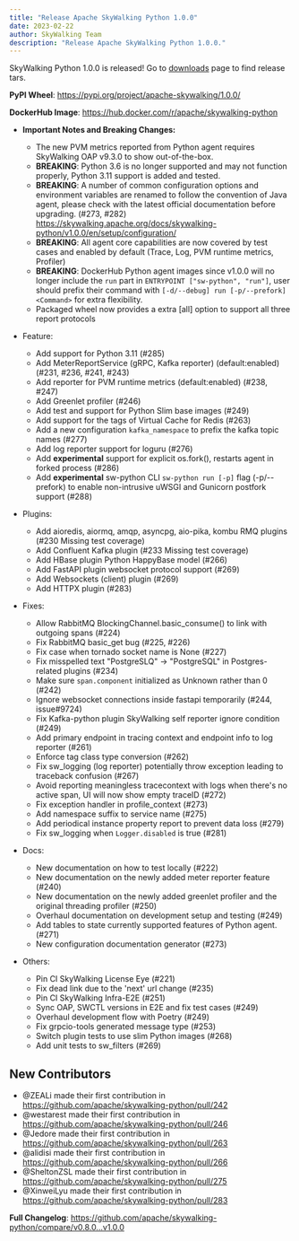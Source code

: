 ```yaml
---
title: "Release Apache SkyWalking Python 1.0.0"
date: 2023-02-22
author: SkyWalking Team
description: "Release Apache SkyWalking Python 1.0.0."
---
```


SkyWalking Python 1.0.0 is released! Go to [downloads](/downloads) page to find release tars.

**PyPI Wheel**: https://pypi.org/project/apache-skywalking/1.0.0/

**DockerHub Image**: https://hub.docker.com/r/apache/skywalking-python

- **Important Notes and Breaking Changes:**

  - The new PVM metrics reported from Python agent requires SkyWalking OAP v9.3.0 to show out-of-the-box.
  - **BREAKING**: Python 3.6 is no longer supported and may not function properly, Python 3.11 support is added and tested.
  - **BREAKING**: A number of common configuration options and environment variables are renamed to follow the convention of Java agent,
    please check with the latest official documentation before upgrading. (#273, #282)
    https://skywalking.apache.org/docs/skywalking-python/v1.0.0/en/setup/configuration/
  - **BREAKING**: All agent core capabilities are now covered by test cases and enabled by default (Trace, Log, PVM runtime metrics, Profiler)
  - **BREAKING**: DockerHub Python agent images since v1.0.0 will no longer include the `run` part in `ENTRYPOINT ["sw-python", "run"]`,
    user should prefix their command with `[-d/--debug] run [-p/--prefork] <Command>` for extra flexibility.
  - Packaged wheel now provides a extra [all] option to support all three report protocols

- Feature:

  - Add support for Python 3.11 (#285)
  - Add MeterReportService (gRPC, Kafka reporter) (default:enabled) (#231, #236, #241, #243)
  - Add reporter for PVM runtime metrics (default:enabled) (#238, #247)
  - Add Greenlet profiler (#246)
  - Add test and support for Python Slim base images (#249)
  - Add support for the tags of Virtual Cache for Redis (#263)
  - Add a new configuration `kafka_namespace` to prefix the kafka topic names (#277)
  - Add log reporter support for loguru (#276)
  - Add **experimental** support for explicit os.fork(), restarts agent in forked process (#286)
  - Add **experimental** sw-python CLI `sw-python run [-p]` flag (-p/--prefork) to enable non-intrusive uWSGI and Gunicorn postfork support (#288)

- Plugins:

  - Add aioredis, aiormq, amqp, asyncpg, aio-pika, kombu RMQ plugins (#230 Missing test coverage)
  - Add Confluent Kafka plugin (#233 Missing test coverage)
  - Add HBase plugin Python HappyBase model (#266)
  - Add FastAPI plugin websocket protocol support (#269)
  - Add Websockets (client) plugin (#269)
  - Add HTTPX plugin (#283)

- Fixes:

  - Allow RabbitMQ BlockingChannel.basic_consume() to link with outgoing spans (#224)
  - Fix RabbitMQ basic_get bug (#225, #226)
  - Fix case when tornado socket name is None (#227)
  - Fix misspelled text "PostgreSLQ" -> "PostgreSQL" in Postgres-related plugins (#234)
  - Make sure `span.component` initialized as Unknown rather than 0 (#242)
  - Ignore websocket connections inside fastapi temporarily (#244, issue#9724)
  - Fix Kafka-python plugin SkyWalking self reporter ignore condition (#249)
  - Add primary endpoint in tracing context and endpoint info to log reporter (#261)
  - Enforce tag class type conversion (#262)
  - Fix sw_logging (log reporter) potentially throw exception leading to traceback confusion (#267)
  - Avoid reporting meaningless tracecontext with logs when there's no active span, UI will now show empty traceID (#272)
  - Fix exception handler in profile_context (#273)
  - Add namespace suffix to service name (#275)
  - Add periodical instance property report to prevent data loss (#279)
  - Fix sw_logging when `Logger.disabled` is true (#281)

- Docs:

  - New documentation on how to test locally (#222)
  - New documentation on the newly added meter reporter feature (#240)
  - New documentation on the newly added greenlet profiler and the original threading profiler (#250)
  - Overhaul documentation on development setup and testing (#249)
  - Add tables to state currently supported features of Python agent. (#271)
  - New configuration documentation generator (#273)

- Others:
  - Pin CI SkyWalking License Eye (#221)
  - Fix dead link due to the 'next' url change (#235)
  - Pin CI SkyWalking Infra-E2E (#251)
  - Sync OAP, SWCTL versions in E2E and fix test cases (#249)
  - Overhaul development flow with Poetry (#249)
  - Fix grpcio-tools generated message type (#253)
  - Switch plugin tests to use slim Python images (#268)
  - Add unit tests to sw_filters (#269)

## New Contributors

- @ZEALi made their first contribution in https://github.com/apache/skywalking-python/pull/242
- @westarest made their first contribution in https://github.com/apache/skywalking-python/pull/246
- @Jedore made their first contribution in https://github.com/apache/skywalking-python/pull/263
- @alidisi made their first contribution in https://github.com/apache/skywalking-python/pull/266
- @SheltonZSL made their first contribution in https://github.com/apache/skywalking-python/pull/275
- @XinweiLyu made their first contribution in https://github.com/apache/skywalking-python/pull/283

**Full Changelog**: https://github.com/apache/skywalking-python/compare/v0.8.0...v1.0.0
